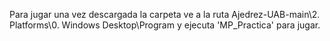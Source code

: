 Para jugar una vez descargada la carpeta ve a la ruta Ajedrez-UAB-main\2. Platforms\0. Windows Desktop\Program y ejecuta 'MP_Practica' para jugar.
